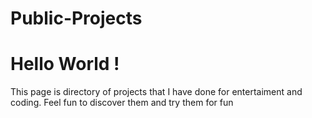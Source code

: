 # Public-Projects


<h1> Hello World ! </h1>
<p>This page is directory of projects that I have done for entertaiment and coding. Feel fun to discover them and try them for fun</p>
